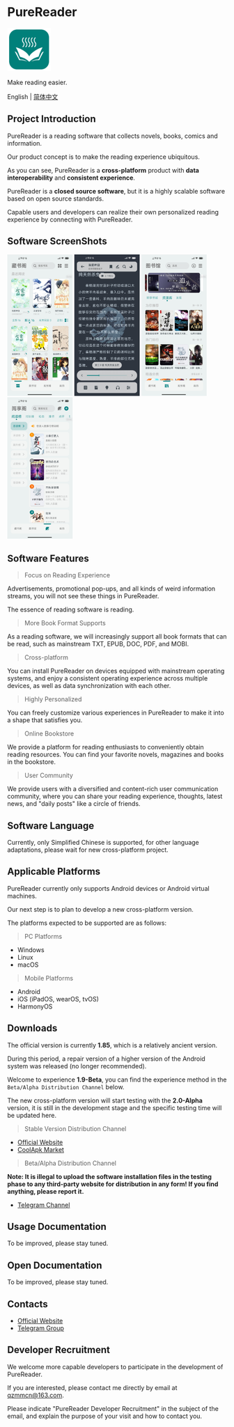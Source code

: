 # PureReader

<img src="https://github.com/PureReader/PureReader-Starter/blob/main/img-src/icon.png?raw=true" width = "100" height = "100" alt="LOGO"/>

Make reading easier.

English | [简体中文](https://github.com/PureReader/PureReader-Starter/blob/main/README-zh-CN.md)

## Project Introduction

PureReader is a reading software that collects novels, books, comics and information.

Our product concept is to make the reading experience ubiquitous.

As you can see, PureReader is a **cross-platform** product with **data interoperability** and **consistent experience**.

PureReader is a **closed source software**, but it is a highly scalable software based on open source standards.

Capable users and developers can realize their own personalized reading experience by connecting with PureReader.

## Software ScreenShots

<img src="https://github.com/PureReader/PureReader-Starter/blob/main/img-src/shot_1.jpg?raw=true" width = "150" alt="LOGO"/>
<img src="https://github.com/PureReader/PureReader-Starter/blob/main/img-src/shot_2.jpg?raw=true" width = "150" alt="LOGO"/>
<img src="https://github.com/PureReader/PureReader-Starter/blob/main/img-src/shot_3.jpg?raw=true" width = "150" alt="LOGO"/>
<img src="https://github.com/PureReader/PureReader-Starter/blob/main/img-src/shot_4.jpg?raw=true" width = "150" alt="LOGO"/>

## Software Features

> Focus on Reading Experience

Advertisements, promotional pop-ups, and all kinds of weird information streams, you will not see these things in PureReader.

The essence of reading software is reading.

> More Book Format Supports

As a reading software, we will increasingly support all book formats that can be read, such as mainstream TXT, EPUB, DOC, PDF, and MOBI.

> Cross-platform

You can install PureReader on devices equipped with mainstream operating systems, and enjoy a consistent operating experience across multiple devices,
as well as data synchronization with each other.

> Highly Personalized

You can freely customize various experiences in PureReader to make it into a shape that satisfies you.

> Online Bookstore

We provide a platform for reading enthusiasts to conveniently obtain reading resources. You can find your favorite novels, magazines and books in the
bookstore.

> User Community

We provide users with a diversified and content-rich user communication community, where you can share your reading experience, thoughts, latest news,
and "daily posts" like a circle of friends.

## Software Language

Currently, only Simplified Chinese is supported, for other language adaptations, please wait for new cross-platform project.

## Applicable Platforms

PureReader currently only supports Android devices or Android virtual machines.

Our next step is to plan to develop a new cross-platform version.

The platforms expected to be supported are as follows:

> PC Platforms

- Windows
- Linux
- macOS

> Mobile Platforms

- Android
- iOS (iPadOS, wearOS, tvOS)
- HarmonyOS

## Downloads

The official version is currently **1.85**, which is a relatively ancient version.

During this period, a repair version of a higher version of the Android system was released (no longer recommended).

Welcome to experience **1.9-Beta**, you can find the experience method in the `Beta/Alpha Distribution Channel` below.

The new cross-platform version will start testing with the **2.0-Alpha** version, it is still in the development stage and the specific testing time
will be updated here.

> Stable Version Distribution Channel

- [Official Website](https://highcapable.com/PureReader)
- [CoolApk Market](https://www.coolapk.com/apk/273382)

> Beta/Alpha Distribution Channel

**Note: It is illegal to upload the software installation files in the testing phase to any third-party website for distribution in any form! If you
find anything, please report it.**

- [Telegram Channel](https://t.me/PureReaderBeta)

## Usage Documentation

To be improved, please stay tuned.

## Open Documentation

To be improved, please stay tuned.

## Contacts

- [Official Website](https://highcapable.com/PureReader)
- [Telegram Group](https://t.me/+NzDFUN1fwtQyNzg1)

## Developer Recruitment

We welcome more capable developers to participate in the development of PureReader.

If you are interested, please contact me directly by email at qzmmcn@163.com.

Please indicate "PureReader Developer Recruitment" in the subject of the email, and explain the purpose of your visit and how to contact you.